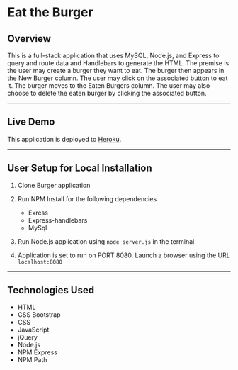 # Eat the Burger

## Overview
This is a full-stack application that uses MySQL, Node.js, and Express to query and route data and Handlebars to generate the HTML. The premise is the user may create a burger they want to eat. The burger then appears in the New Burger column. The user may click on the associated button to eat it. The burger moves to the Eaten Burgers column. The user may also choose to delete the eaten burger by clicking the associated button.

---
## Live Demo
This application is deployed to [Heroku](https://peaceful-mountain-55787.herokuapp.com/). 

---
## User Setup for Local Installation

1. Clone Burger application

2. Run NPM Install for the following dependencies
    * Exress
    * Express-handlebars
    * MySql

3. Run Node.js application using `node server.js` in the terminal

4. Application is set to run on PORT 8080. Launch a browser using the URL `localhost:8080`

---
## Technologies Used
* HTML
* CSS Bootstrap
* CSS
* JavaScript 
* jQuery
* Node.js
* NPM Express
* NPM Path